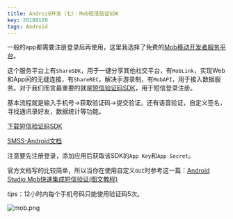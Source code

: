 ```yaml
---
title: Android开发（七）：Mob短信验证SDK
key: 20180120
tags: Android
---
```


一般的app都需要注册登录后再使用，这里我选择了免费的[Mob移动开发者服务平台](http://www.mob.com/)。

这个服务平台上有`ShareSDK`，用于一键分享其他社交平台，有`MobLink`，实现Web和App间的无缝连接，有`ShareREC`，解决手游录制，有`MobAPI`，用于接入数据服务。对于我们而言最重要的就是[短信验证码SDK](http://sms.mob.com/)，用于短信登录注册。

基本流程就是输入手机号->获取验证码->提交验证。还有语音验证，自定义签名，寻找通讯录好友，数据统计等功能。

[下载短信验证码SDK](http://www.mob.com/downloads/)

[SMSS-Android文档](http://wiki.mob.com/sdk-sms-android-3-0-0/)

注意要先注册登录，添加应用后获取该SDK的`App Key`和`App Secret`。

官方文档写的比较简单，所以当你在使用自定义`GUI`时参考这一篇：[Android Studio Mob快速集成短信验证(图文教程)](http://blog.csdn.net/qq_31927865/article/details/54378426)

*tips*：12小时内每个手机号码只能使用验证码5次。

![mob.png](https://i.loli.net/2018/08/22/5b7cfb520b583.png)
